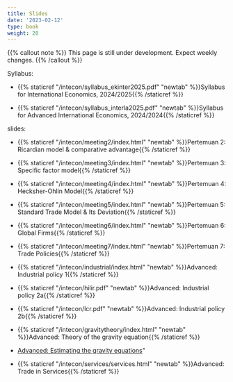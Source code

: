 ```yaml
---
title: Slides
date: '2023-02-12'
type: book
weight: 20
---
```


{{% callout note %}} This page is still under development. Expect weekly changes. {{% /callout %}}

Syllabus:

- {{% staticref "/intecon/syllabus_ekinter2025.pdf" "newtab" %}}Syllabus for International Economics, 2024/2025{{% /staticref %}}

- {{% staticref "/intecon/syllabus_interla2025.pdf" "newtab" %}}Syllabus for Advanced International Economics, 2024/2024{{% /staticref %}}

slides:

- {{% staticref "/intecon/meeting2/index.html" "newtab" %}}Pertemuan 2: Ricardian model & comparative advantage{{% /staticref %}}
- {{% staticref "/intecon/meeting3/index.html" "newtab" %}}Pertemuan 3: Specific factor model{{% /staticref %}}
- {{% staticref "/intecon/meeting4/index.html" "newtab" %}}Pertemuan 4: Hecksher-Ohlin Model{{% /staticref %}}
- {{% staticref "/intecon/meeting5/index.html" "newtab" %}}Pertemuan 5: Standard Trade Model & Its Deviation{{% /staticref %}}
- {{% staticref "/intecon/meeting6/index.html" "newtab" %}}Pertemuan 6: Global Firms{{% /staticref %}}
- {{% staticref "/intecon/meeting7/index.html" "newtab" %}}Pertemuan 7: Trade Policies{{% /staticref %}}
- {{% staticref "/intecon/industrial/index.html" "newtab" %}}Advanced: Industrial policy 1{{% /staticref %}}
- {{% staticref "/intecon/hilir.pdf" "newtab" %}}Advanced: Industrial policy 2a{{% /staticref %}}
- {{% staticref "/intecon/lcr.pdf" "newtab" %}}Advanced: Industrial policy 2b{{% /staticref %}}
- {{% staticref "/intecon/gravitytheory/index.html" "newtab" %}}Advanced: Theory of the gravity equation{{% /staticref %}}
- [Advanced: Estimating the gravity equations](https://imedkrisna.github.io/gravity/)"

- {{% staticref "/intecon/services/services.html" "newtab" %}}Advanced: Trade in Services{{% /staticref %}}